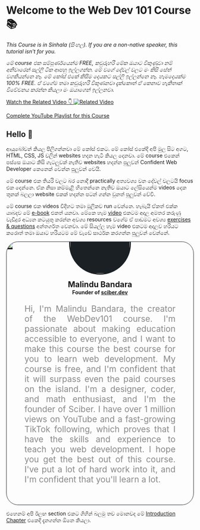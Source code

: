 # Welcome to the Web Dev 101 Course 📚

*This Course is in Sinhala (සිංහල). If you are a non-native speaker, this tutorial isn't for you.*

*මේ course එක සම්පූර්ණයෙන්ම FREE, කවුරුහරි මේක ඔයාට විකුණුවා නම් අනිවාරෙන් සල්ලි ටික ආපහු ඉල්ලගන්න. මේ වගේ දේවල් වලට මං කිසි සේත් වගකියන්නෙ නෑ. මේ කෝස් එකේ කිසිම දෙයකට සල්ලි ඉල්ලන්නෙ නෑ. හැමදෙයක්ම 100% FREE. ඒ වගේම තමා කවුරුහරි විකුණනවා දැක්කොත් ඒ කෙනාව හැකිතාක් විවේචනය කරන්න කියලා මං ඔයාගෙන් ඉල්ලනවා.*

[Watch the Related Video 👇 ![Related Video](https://i3.ytimg.com/vi/DI41YuUqQCE/maxresdefault.jpg)](https://www.youtube.com/watch?v=DI41YuUqQCE)



[Complete YouTube Playlist for this Course](https://www.youtube.com/playlist?list=PLPakpWqrbWwxN42PUqe3yhJFpJios5bxE)

## Hello 👋

ආයුබෝවන් කියල පිලිගන්නවා මේ කෝස් එකට. මේ කෝස් එකේදි අපි මුල සිට අගට, HTML, CSS, JS වලින් websites හදන හැටි කියල දෙනවා. මේ course එකෙන් පස්සෙ ඔයාට කිසි ගැටලුවක් නැතිව websites හදන්න පුලුවන් Confident Web Developer කෙනෙක් වෙන්න පුලුවන් වෙයි.

මේ course එක තියරි වලට බර නොදී practically අත්‍යවශ්‍ය වන දේවල් වලටයි focus එක දෙන්නෙ. ඒක නිසා කම්මැළි හිතෙන්නෙ නැතිව ඔයාට ලේසියෙන්ම videos දෙක තුනක් බලලා website එකක් හදන්න පටන් ගන්න වුනත් පුලුවන් වේවි.

මේ course එක videos විදිහට තමා මූලිකව run වෙන්නෙ. හැබැයි ඒකත් එක්ක යාබදව මේ [e-book](how-to-use-book.md) එකත් යනවා. මේකෙ හැම [video](how-to-use-videos.md) එකටම අදාල අමතර කරුණු වැඩිදුර අධ්‍යන කටයුතු කරන්න අවශ්‍ය resources වගේම ඒ පාඩමට අවශ්‍ය [exercises & questions](exercises.md) අන්තර්ගත වෙනවා. මේ සියල්ල හැම video එකටම අදාලව හරියට කරොත් තමා ඔයාට හරියටම මේ වැඩේ සාර්ථක කරගන්න පුලුවන් වෙන්නේ.

<div style="  overflow: hidden;
padding:0 0  2rem 0;
                border-radius:2rem;
        border:1px solid #1B2025; 
        margin:0;">
<img src="https://thisismalindu.com/webdev101/cover.jpg" style="border-bottom:4px solid #1B2025;">
<div style="
display:flex;
flex-direction:column;
        align-items:center;
        justify-content:center;margin:0; text-align:center;">
<p><a href="https://thisismalindu.com/ig" target="_blank"><img style=" background-color:#1B2025;
border:3px solid #1B2025; cursor:pointer; 
        border-radius:50%;
        width:10rem;margin:0; margin-top:-7rem;" src="https://thisismalindu.com/webdev101/dp.jpg" alt="Malindu Bandara Portrait"></a></p>
<div style="padding:0;
        display:flex;
        flex-direction:column;
        gap:0;margin:0;">
<h2 style="margin:0; ">Malindu Bandara</h2>
<h4 style="margin:0; opacity:0.1 font-weight:normal;">Founder of <a href="https://sciber.dev/yt" target="_blank">sciber.dev</a></h4>
</div>
</div>
<p style="padding:0 3rem; opacity:0.5; font-size:1.4rem; text-align:justify;">
Hi, I'm Malindu Bandara, the creator of the WebDev101 course. I'm passionate about making education
accessible to everyone, and I want to make this course the best course for you to learn web development. My
course is free, and I'm confident that it will surpass even the paid courses on the island.
I'm a designer, coder, and math enthusiast, and I'm the founder of Sciber. I have over 1 million views on
YouTube and a fast-growing TikTok following, which proves that I have the skills and experience to teach you
web development.
I hope you get the best out of this course. I've put a lot of hard work into it, and I'm confident that
you'll learn a lot.
</p>
</div>

එහෙනම් අපි ඊලඟ section එකට ගිහින් බලමු තව මොනවද මේ [Introduction Chapter](readme.md) එකෙදි දැනගන්න ඕනෙ කියලා.
